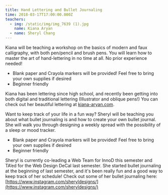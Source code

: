 ```yaml
---
title: Hand Lettering and Bullet Journaling
time: 2018-03-17T17:00:00.000Z
teachers:
  - img: /static/img/img_7639 (1).jpg
    name: Kiana Aryan
  - name: Sheryl Chang
---
```


Kiana will be teaching a workshop on the basics of modern and faux calligraphy, with both pen/pencil and brush pens. You will learn how to master the art of hand-lettering in no time at all. No prior experience needed!

- Blank paper and Crayola markers will be provided! Feel free to bring your own supplies if desired
- Beginner friendly

Kiana has been lettering since high school, and recently been getting into both digital and traditional lettering (Illustrator and oblique pens!) You can check out her beautiful lettering at [kiana-aryan.com](https://www.kiana-aryan.com/).

Want to keep track of your life in a fun way? Sheryl will be teaching you about what bullet journaling is and how to create your own bullet journal. She will walk you through designing a weekly spread with the possibility of a sleep or mood tracker.

- Blank paper and Crayola markers will be provided! Feel free to bring your own supplies if desired
- Beginner friendly

Sheryl is currently co-leading a Web Team for InnoD this semester and TA’ed for the Web Design DeCal last semester. She started bullet journaling at the beginning of last semester, and it's been really fun and a good way to keep track of her schedule! Check out some of her bullet journaling here: [https://www.instagram.com/sheryldesigns/](https://www.instagram.com/sheryldesigns/)
